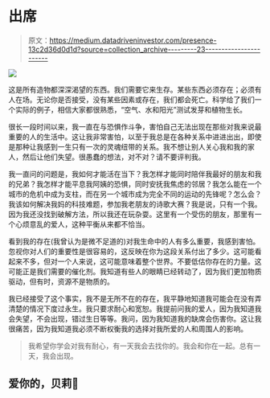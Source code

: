 # 出席

> 原文：<https://medium.datadriveninvestor.com/presence-13c2d36d0d1d?source=collection_archive---------23----------------------->

![](img/65e9694436f3c7f0103457883f3384bc.png)

这是所有造物都深深渴望的东西。我们需要它来生存。某些东西必须存在；必须有人在场。无论你是否接受，没有某些因素或存在，我们都会死亡。科学给了我们一个实际的例子，相信大家都很熟悉，“空气、水和阳光”测试发芽和植物生长。

很长一段时间以来，我一直在与恐惧作斗争，害怕自己无法出现在那些对我来说最重要的人的生活中。这让我非常害怕，以至于我总是在各种关系中进进出出，即使是那种让我感到一生只有一次的灵魂纽带的关系。我不想让别人关心我和我的家人，然后让他们失望。很愚蠢的想法，对不对？请不要评判我。

我一直问的问题是，我如何才能活在当下？我怎样才能同时陪伴我最好的朋友和我的兄弟？我怎样才能平息我阿姨的恐惧，同时安抚我焦虑的邻居？我怎么能在一个城市的危机中成为支柱，而在另一个城市成为完全不同的运动的先锋呢？怎么会？我该如何解决我妈的科技难题，参加我老朋友的诗歌大赛？我是说，只有一个我。因为我还没找到破解方法，所以我还在玩杂耍。这里有一个受伤的朋友，那里有一个心烦意乱的爱人，这种平衡从来都不恰当。

看到我的存在(我曾认为是微不足道的)对我生命中的人有多么重要，我感到害怕。忽视你对人们的重要性是很容易的，这反映在你为这段关系付出了多少。这可能看起来不多，但对一个人来说，这可能意味着整个世界。不要低估你存在的力量。这可能正是我们需要的催化剂。我知道有些人的眼睛已经转动了，因为我们更加物质驱动，但有时，资源不是物质的。

我已经接受了这个事实，我不是无所不在的存在，我平静地知道我可能会在没有弄清楚的情况下度过永生。我只要求耐心和宽恕。我提前问我的爱人，因为我知道我会失望，不会出现，错过生日等等。我问，因为我知道我的缺席会伤害你。这让我很痛苦，因为我知道我必须不断权衡我的选择对我所爱的人和周围人的影响。

> 我希望你学会对我有耐心，有一天我会去找你的。我会和你在一起。总有一天，我会出现。

## 爱你的，贝莉💖